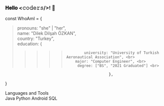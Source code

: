 ### 𝐇𝐞𝐥𝐥𝐨 <𝚌𝚘𝚍𝚎𝚛𝚜/>! 👋

<!--
**dilekdilsahozkan/dilekdilsahozkan** is a ✨ _special_ ✨ repository because its `README.md` (this file) appears on your GitHub profile.

Here are some ideas to get you started:

- 🔭 I’m currently working on ...
- 🌱 I’m currently learning ...
- 👯 I’m looking to collaborate on ...
- 🤔 I’m looking for help with ...
- 💬 Ask me about ...
- 📫 How to reach me: ...
- 😄 Pronouns: ...
- ⚡ Fun fact: ...
-->

const WhoAmI = { <br>
  >pronouns: "she" | "her", <br>
  >name: "Dilek Dilşah ÖZKAN", <br>
  >country: "Turkey", <br>
  >education: { <br>
  >> > > >             university: "University of Turkish Aeronautical Association", <br>
  >    > > > >         major: "Computer Engineer", <br>
  >   > > > >          degree: ["BS", "2021 Graduated"] <br>
  
                                                   }, 
} <br>

Languages and Tools <br>
Java Python Android SQL

